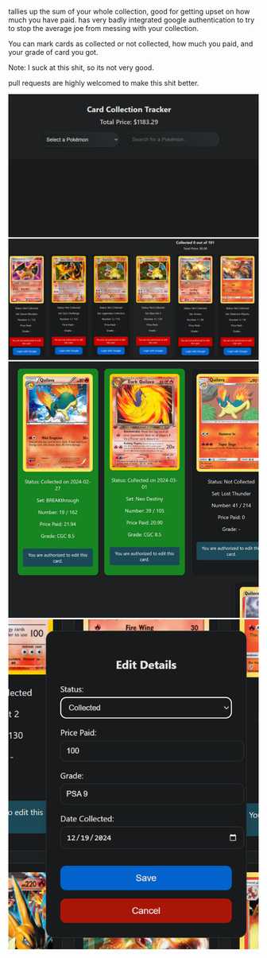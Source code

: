 tallies up the sum of your whole collection, good for getting upset on how much you have paid.
has very badly integrated google authentication to try to stop the average joe from messing with your collection.

You can mark cards as collected or not collected, how much you paid, and your grade of card you got.

Note: I suck at this shit, so its not very good.

pull requests are highly welcomed to make this shit better.


![Alt text](Screenshots/Home.png)
![Alt text](Screenshots/Cards.png)
![Alt text](Screenshots/Collected_View.png)
![Alt text](Screenshots/Collection_Details.png)